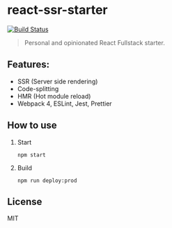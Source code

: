 # react-ssr-starter

[![Build Status](https://travis-ci.com/antonybudianto/react-ssr-starter.svg?branch=master)](https://travis-ci.com/antonybudianto/react-ssr-starter)

> Personal and opinionated React Fullstack starter.

## Features:

- SSR (Server side rendering)
- Code-splitting
- HMR (Hot module reload)
- Webpack 4, ESLint, Jest, Prettier

## How to use

1. Start
   ```
   npm start
   ```

2. Build
   ```
   npm run deploy:prod
   ```

## License
MIT
